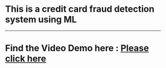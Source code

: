 # This is a credit card fraud detection system using ML
<hr>

# Find the Video Demo here : [Please click here](https://www.linkedin.com/posts/svraj_codecasa-machinelearning-frauddetection-activity-7096396900291002368-GdoN?utm_source=share&utm_medium=member_desktop)
